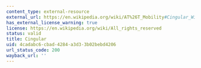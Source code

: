 ```yaml
---
content_type: external-resource
external_url: https://en.wikipedia.org/wiki/AT%26T_Mobility#Cingular_Wireless
has_external_license_warning: true
license: https://en.wikipedia.org/wiki/All_rights_reserved
status: valid
title: Cingular
uid: 4cadabc6-cbad-4284-a3d3-3b02bebd4206
url_status_code: 200
wayback_url: ''
---
```

